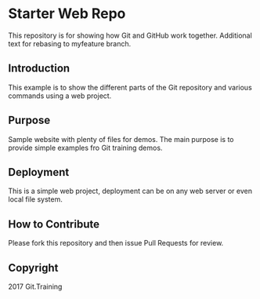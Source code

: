 # Starter Web Repo

This repository is for showing how Git and GitHub work together. Additional text for  rebasing to myfeature branch.

## Introduction

This example is to show the different parts of the Git repository and various commands using a web project.

## Purpose

Sample website with plenty of files for demos. The main purpose is to provide simple examples fro Git training demos.

## Deployment

This is a simple web project, deployment can be on any web server or even local file system.

## How to Contribute

Please fork this repository and then issue Pull Requests for review.

## Copyright

2017 Git.Training
